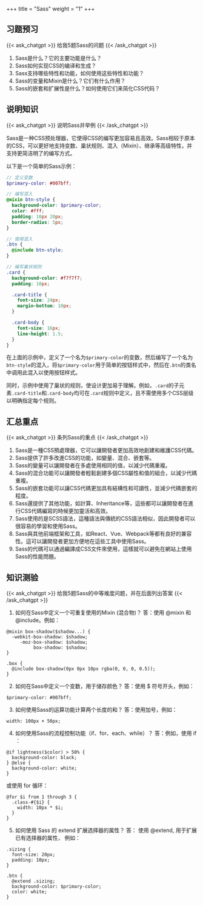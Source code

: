 +++
title = "Sass"
weight = "1"
+++
## 习题预习
{{< ask_chatgpt >}}
给我5题Sass的问题
{{< /ask_chatgpt >}}



1. Sass是什么？它的主要功能是什么？
2. Sass如何实现CSS的编译和生成？
3. Sass支持哪些特性和功能，如何使用这些特性和功能？
4. Sass的变量和Mixin是什么？它们有什么作用？
5. Sass的嵌套和扩展性是什么？如何使用它们来简化CSS代码？   

## 说明知识
{{< ask_chatgpt >}}
说明Sass并举例
{{< /ask_chatgpt >}}



Sass是一种CSS预处理器，它使得CSS的编写更加容易且高效。Sass相较于原本的CSS，可以更好地支持变数、巢状规则、混入（Mixin）、继承等高级特性，并支持更简洁明了的编写方式。

以下是一个简单的Sass示例：

```scss
// 定义变数
$primary-color: #007bff;

// 编写混入
@mixin btn-style {
  background-color: $primary-color;
  color: #fff;
  padding: 10px 20px;
  border-radius: 5px;
}

// 使用混入
.btn {
  @include btn-style;
}

// 编写巢状规则
.card {
  background-color: #f7f7f7;
  padding: 10px;

  .card-title {
    font-size: 24px;
    margin-bottom: 10px;
  }

  .card-body {
    font-size: 16px;
    line-height: 1.5;
  }
}
```

在上面的示例中，定义了一个名为`$primary-color`的变数，然后编写了一个名为`btn-style`的混入，将`$primary-color`用于简单的按钮样式中，然后在`.btn`的类名中调用此混入以使用按钮样式。

同时，示例中使用了巢状的规则，使设计更加易于理解。例如，`.card`的子元素`.card-title`和`.card-body`均可在`.card`规则中定义，且不需使用多个CSS层级以明确指定每个规则。   

## 汇总重点
{{< ask_chatgpt >}}
条列Sass的重点
{{< /ask_chatgpt >}}



1. Sass是一種CSS預處理器，它可以讓開發者更加高效地創建和維護CSS代碼。
2. Sass提供了許多改進CSS的功能，如變量、混合、嵌套等。
3. Sass的變量可以讓開發者在多處使用相同的值，以減少代碼重複。
4. Sass的混合功能可以讓開發者輕鬆創建多個CSS屬性和值的組合，以減少代碼重複。
5. Sass的嵌套功能可以讓CSS代碼更加具有結構性和可讀性，並減少代碼嵌套的程度。
6. Sass還提供了其他功能，如計算、Inheritance等，這些都可以讓開發者在進行CSS代碼編寫的時候更加靈活和高效。
7. Sass使用的是SCSS語法，這種語法與傳統的CSS語法相似，因此開發者可以很容易的學習和使用Sass。
8. Sass與其他前端框架和工具，如React、Vue、Webpack等都有良好的兼容性。這可以讓開發者更加方便地在這些工具中使用Sass。
9. Sass的代碼可以通過編譯成CSS文件來使用，這樣就可以避免在網站上使用Sass的性能問題。   

## 知识测验
{{< ask_chatgpt >}}
给我5题Sass的中等难度问题，并在后面列出答案
{{< /ask_chatgpt >}}



1. 如何在Sass中定义一个可重复使用的Mixin (混合物)？
答：使用 @mixin 和 @include。例如：
```
@mixin box-shadow($shadow...) {
  -webkit-box-shadow: $shadow;
     -moz-box-shadow: $shadow;
          box-shadow: $shadow;
}

.box {
  @include box-shadow(0px 0px 10px rgba(0, 0, 0, 0.5));
}
```

2. 如何在Sass中定义一个变数，用于储存颜色？
答：使用 $ 符号开头，例如：
```
$primary-color: #007bff;
```

3. 如何使用Sass的运算功能计算两个长度的和？
答：使用加号，例如：
```
width: 100px + 50px;
```

4. 如何使用Sass的流程控制功能（if、for、each、while）？
答：例如，使用 if ：
```
@if lightness($color) > 50% {
  background-color: black;
} @else {
  background-color: white;
}
```
或使用 for 循环：
```
@for $i from 1 through 3 {
  .class-#{$i} {
    width: 10px * $i;
  }
}
```

5. 如何使用 Sass 的 extend 扩展选择器的属性？
答： 使用 @extend, 用于扩展已有选择器的属性， 例如：
```
.sizing {
  font-size: 20px;
  padding: 10px;
}

.btn {
  @extend .sizing;
  background-color: $primary-color;
  color: white;
}
```   

